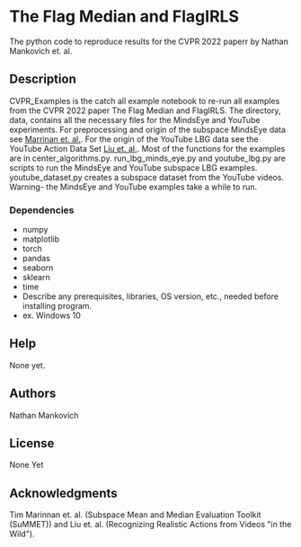 # The Flag Median and FlagIRLS

The python code to reproduce results for the CVPR 2022 paperr by Nathan Mankovich et. al.

## Description

CVPR_Examples is the catch all example notebook to re-run all examples from the CVPR 2022 paper The Flag Median and FlagIRLS. The directory, data, contains all the necessary files for the MindsEye and YouTube experiments. For preprocessing and origin of the subspace MindsEye data see [Marrinan et. al.](www.cs.colostate.edu/~vision/summet). For the origin of the YouTube LBG data see the YouTube Action Data Set [Liu et. al.](https://www.crcv.ucf.edu/data/UCF_YouTube_Action.php). Most of the functions for the examples are in center_algorithms.py. run_lbg_minds_eye.py and youtube_lbg.py are scripts to run the MindsEye and YouTube subspace LBG examples. youtube_dataset.py creates a subspace dataset from the YouTube videos. Warning- the MindsEye and YouTube examples take a while to run.


### Dependencies

* numpy
* matplotlib
* torch
* pandas
* seaborn
* sklearn
* time
* Describe any prerequisites, libraries, OS version, etc., needed before installing program.
* ex. Windows 10


## Help

None yet.

## Authors

Nathan Mankovich

## License

None Yet

## Acknowledgments

Tim Marinnan et. al. (Subspace Mean and Median Evaluation Toolkit (SuMMET)) and Liu et. al. (Recognizing Realistic Actions from Videos "in the Wild").